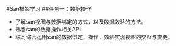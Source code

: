 #San框架学习
##任务一：数据操作
- 了解san视图与数据绑定的方式，以及数据效验的方法。
- 熟悉san的数据操作相关API
- 练习综合运用san的数据绑定，操作，效验实现视图的交互与变更。